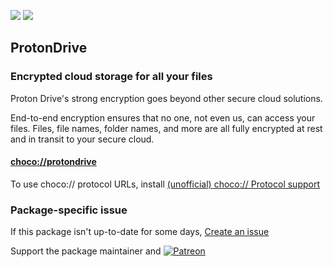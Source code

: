 [![](https://img.shields.io/chocolatey/v/protondrive?color=green&label=protondrive)](https://chocolatey.org/packages/protondrive) [![](https://img.shields.io/chocolatey/dt/protondrive)](https://chocolatey.org/packages/protondrive)

## ProtonDrive

### Encrypted cloud storage for all your files
Proton Drive's strong encryption goes beyond other secure cloud solutions.

End-to-end encryption ensures that no one, not even us, can access your files. Files, file names, folder names, and more are all fully encrypted at rest and in transit to your secure cloud.

#### [choco://protondrive](choco://protondrive)
To use choco:// protocol URLs, install [(unofficial) choco:// Protocol support ](https://chocolatey.org/packages/choco-protocol-support)

### Package-specific issue
If this package isn't up-to-date for some days, [Create an issue](https://github.com/tunisiano187/Chocolatey-packages/issues/new/choose)

Support the package maintainer and [![Patreon](https://cdn.jsdelivr.net/gh/tunisiano187/Chocolatey-packages@d15c4e19c709e7148588d4523ffc6dd3cd3c7e5e/icons/patreon.png)](https://www.patreon.com/tunisiano)
